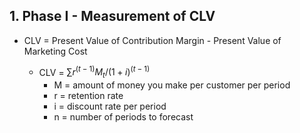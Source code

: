 ## 1. Phase I - Measurement of CLV

- CLV = Present Value of Contribution Margin - Present Value of Marketing Cost

    - CLV = $\sum r^{(t-1)} M_t / (1+i)^{(t-1)}$
        - M = amount of money you make per customer per period
        - r = retention rate
        - i = discount rate per period
        - n = number of periods to forecast